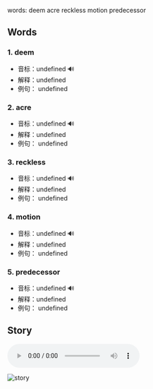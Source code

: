 words: deem acre reckless motion predecessor

## Words
### 1. deem
- 音标：undefined <span style="cursor: pointer;" onclick="document.getElementById('audio-player-1').play()">🔊</span>
  <audio id="audio-player-1" src="" style="display:none;"></audio>
- 解释：undefined
- 例句：
undefined

### 2. acre
- 音标：undefined <span style="cursor: pointer;" onclick="document.getElementById('audio-player-2').play()">🔊</span>
  <audio id="audio-player-2" src="" style="display:none;"></audio>
- 解释：undefined
- 例句：
undefined

### 3. reckless
- 音标：undefined <span style="cursor: pointer;" onclick="document.getElementById('audio-player-3').play()">🔊</span>
  <audio id="audio-player-3" src="" style="display:none;"></audio>
- 解释：undefined
- 例句：
undefined

### 4. motion
- 音标：undefined <span style="cursor: pointer;" onclick="document.getElementById('audio-player-4').play()">🔊</span>
  <audio id="audio-player-4" src="" style="display:none;"></audio>
- 解释：undefined
- 例句：
undefined

### 5. predecessor
- 音标：undefined <span style="cursor: pointer;" onclick="document.getElementById('audio-player-5').play()">🔊</span>
  <audio id="audio-player-5" src="" style="display:none;"></audio>
- 解释：undefined
- 例句：
undefined

## Story





<audio controls>
  <source src="" type="audio/mpeg">
  你的浏览器不支持音频元素。
</audio>
    

![story]()

